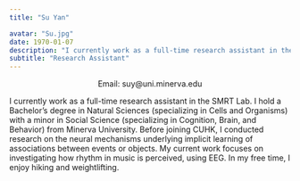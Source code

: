 ```yaml
---
title: "Su Yan"

avatar: "Su.jpg"
date: 1970-01-07
description: "I currently work as a full-time research assistant in the SMRT Lab. I hold a Bachelor’s degree in Natural Sciences..."
subtitle: "Research Assistant"
---
```

<p align="center">
    Email: suy@uni.minerva.edu
</p>

I currently work as a full-time research assistant in the SMRT Lab. I hold a Bachelor’s degree in Natural Sciences (specializing in Cells and Organisms) with a minor in Social Science (specializing in Cognition, Brain, and Behavior) from Minerva University. Before joining CUHK, I conducted research on the neural mechanisms underlying implicit learning of associations between events or objects. My current work focuses on investigating how rhythm in music is perceived, using EEG. In my free time, I enjoy hiking and weightlifting.

